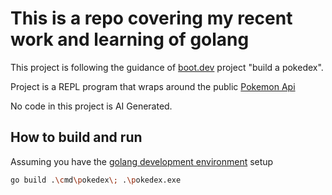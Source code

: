 # This is a repo covering my recent work and learning of golang

This project is following the guidance of [boot.dev](https://www.boot.dev/) project "build a pokedex". 

Project is a REPL program that wraps around the public [Pokemon Api](https://pokeapi.co/)

No code in this project is AI Generated. 

## How to build and run
Assuming you have the [golang development environment](https://go.dev/doc/install) setup 

```sh
go build .\cmd\pokedex\; .\pokedex.exe
```
